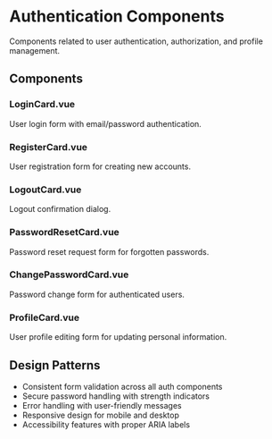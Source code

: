 # Authentication Components

Components related to user authentication, authorization, and profile management.

## Components

### LoginCard.vue
User login form with email/password authentication.

### RegisterCard.vue  
User registration form for creating new accounts.

### LogoutCard.vue
Logout confirmation dialog.

### PasswordResetCard.vue
Password reset request form for forgotten passwords.

### ChangePasswordCard.vue
Password change form for authenticated users.

### ProfileCard.vue
User profile editing form for updating personal information.

## Design Patterns
- Consistent form validation across all auth components
- Secure password handling with strength indicators
- Error handling with user-friendly messages
- Responsive design for mobile and desktop
- Accessibility features with proper ARIA labels
